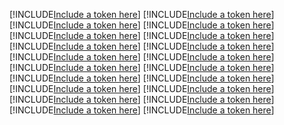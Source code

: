 [!INCLUDE[Include a token here](refs1528431069905/r1.md)]
[!INCLUDE[Include a token here](refs1528431069905/r2.md)]
[!INCLUDE[Include a token here](refs1528431069905/r3.md)]
[!INCLUDE[Include a token here](refs1528431069905/r4.md)]
[!INCLUDE[Include a token here](refs1528431069905/r5.md)]
[!INCLUDE[Include a token here](refs1528431069905/r6.md)]
[!INCLUDE[Include a token here](refs1528431069905/r7.md)]
[!INCLUDE[Include a token here](refs1528431069905/r8.md)]
[!INCLUDE[Include a token here](refs1528431069905/r9.md)]
[!INCLUDE[Include a token here](refs1528431069905/r10.md)]
[!INCLUDE[Include a token here](refs1528431069905/r11.md)]
[!INCLUDE[Include a token here](refs1528431069905/r12.md)]
[!INCLUDE[Include a token here](refs1528431069905/r13.md)]
[!INCLUDE[Include a token here](refs1528431069905/r14.md)]
[!INCLUDE[Include a token here](refs1528431069905/r15.md)]
[!INCLUDE[Include a token here](refs1528431069905/r16.md)]
[!INCLUDE[Include a token here](refs1528431069905/r17.md)]
[!INCLUDE[Include a token here](refs1528431069905/r18.md)]
[!INCLUDE[Include a token here](refs1528431069905/r19.md)]
[!INCLUDE[Include a token here](refs1528431069905/r20.md)]